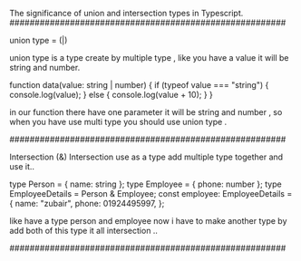 The significance of union and intersection types in Typescript.
#######################################################

union type = (|)

union type is a type create by multiple type , like you have a value it will be string and number.

function data(value: string | number) {
if (typeof value === "string") {
console.log(value);
} else {
console.log(value + 10);
}
}

in our function there have one parameter it will be string and number , so when you have use multi type you should use union type .

#######################################################

Intersection (&)
Intersection use as a type add multiple type together and use it..

type Person = { name: string };
type Employee = { phone: number };
type EmployeeDetails = Person & Employee;
const employee: EmployeeDetails = {
name: "zubair",
phone: 01924495997,
};

like have a type person and employee now i have to make another type by add both of 
this type it all intersection ..


#######################################################
